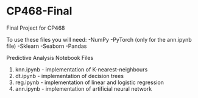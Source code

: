 # CP468-Final
Final Project for CP468

To use these files you will need:
-NumPy
-PyTorch (only for the ann.ipynb file)
-Sklearn
-Seaborn
-Pandas

Predictive Analysis Notebook Files
1. knn.ipynb - implementation of K-nearest-neighbours
2.  dt.ipynb - implementation of decision trees
3.  reg.ipynb - implementation of linear and logistic regression
4.  ann.ipynb - implementation of artificial neural network
